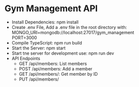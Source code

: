 # Gym Management API
- Install Dependencies:
    npm install
- Create .env File, Add a .env file in the root directory with:
    MONGO_URI=mongodb://localhost:27017/gym_management
    PORT=3000
- Compile TypeScript:
    npm run build
- Start the Server:
    npm start
- Start tne server for development use:
    npm run dev
- API Endpoints
    * GET /api/members: List members
    * POST /api/members: Add a member
    * GET /api/members/: Get member by ID
    * PUT /api/members/









